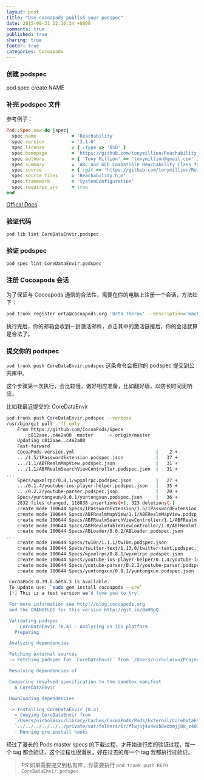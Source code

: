 ```yaml
---
layout: post
title: "Use cocoapods publish your podspec"
date: 2015-08-31 22:10:34 +0800
comments: true
published: true
sharing: true
footer: true
categories: Cocoapods
---
```


### 创建 podspec

pod spec create NAME

### 补完 podspec 文件

参考例子：

```Ruby
Pod::Spec.new do |spec|
  spec.name             = 'Reachability'
  spec.version          = '3.1.0'
  spec.license          = { :type => 'BSD' }
  spec.homepage         = 'https://github.com/tonymillion/Reachability'
  spec.authors          = { 'Tony Million' => 'tonymillion@gmail.com' }
  spec.summary          = 'ARC and GCD Compatible Reachability Class for iOS and OS X.'
  spec.source           = { :git => 'https://github.com/tonymillion/Reachability.git', :tag => 'v3.1.0' }
  spec.source_files     = 'Reachability.h,m'
  spec.framework        = 'SystemConfiguration'
  spec.requires_arc     = true
end
```

[Offical Docs](https://guides.cocoapods.org/making/specs-and-specs-repo.html)

### 验证代码

`pod lib lint CoreDataEnvir.podspec`

### 验证 podspec

`pod spec lint CoreDataEnvir.podspec`

### 注册 Cocoapods 会话

为了保证与 Cocoapods 通信的合法性，需要在你的电脑上注册一个会话，方法如下：

```Bash
pod trunk register orta@cocoapods.org 'Orta Therox' --description='macbook air'
```

执行完后，你的邮箱会收到一封激活邮件，点击其中的激活链接后，你的会话就算是合法了。

### 提交你的 podspec

`pod trunk push CoreDataEnvir.podspec` 这条命令会把你的 podspec 提交到公共库中。

这个步骤第一次执行，会比较慢，做好相应准备，比如翻好墙，以防长时间无响应。

比如我最近提交的: CoreDataEnvir

```Bash
pod trunk push CoreDataEnvir.podspec --verbose
/usr/bin/git pull --ff-only
    From https://github.com/CocoaPods/Specs
        c812aae..c4e2a00  master     -> origin/master
    Updating c812aae..c4e2a00
    Fast-forward
    CocoaPods-version.yml                              |    2 +-
    .../1.5/1PasswordExtension.podspec.json            |   37 +
    .../1.1/ABFRealmMapView.podspec.json               |   31 +
    .../1.1/ABFRealmSearchViewController.podspec.json  |   31 +
...
    Specs/wpxmlrpc/0.8.1/wpxmlrpc.podspec.json         |   27 +
    .../0.1.4/youtube-ios-player-helper.podspec.json   |   35 +
    .../0.2.2/youtube-parser.podspec.json              |   20 +
    Specs/yuntongxun/0.0.1/yuntongxun.podspec.json     |   36 +
    2832 files changed, 118838 insertions(+), 323 deletions(-)
    create mode 100644 Specs/1PasswordExtension/1.5/1PasswordExtension
    create mode 100644 Specs/ABFRealmMapView/1.1/ABFRealmMapView.podsp
    create mode 100644 Specs/ABFRealmSearchViewController/1.1/ABFRealm
    create mode 100644 Specs/ABFRealmTableViewController/1.0/ABFRealmT
    create mode 100644 Specs/ABLoader/0.0.2/ABLoader.podspec.json
...
    create mode 100644 Specs/tw10n/1.1.1/tw10n.podspec.json
    create mode 100644 Specs/twitter-text/1.13.0/twitter-text.podspec.json
    create mode 100644 Specs/wpxmlrpc/0.8.1/wpxmlrpc.podspec.json
    create mode 100644 Specs/youtube-ios-player-helper/0.1.4/youtube-ios-player-helper.podspec.json
    create mode 100644 Specs/youtube-parser/0.2.2/youtube-parser.podspec.json
    create mode 100644 Specs/yuntongxun/0.0.1/yuntongxun.podspec.json

 CocoaPods 0.39.0.beta.3 is available.
 To update use: `sudo gem install cocoapods --pre`
 [!] This is a test version we'd love you to try.

 For more information see http://blog.cocoapods.org
 and the CHANGELOG for this version http://git.io/BaH8pQ.

 Validating podspec
     CoreDataEnvir (0.4) - Analyzing on iOS platform.
   Preparing

 Analyzing dependencies

 Fetching external sources
 -> Fetching podspec for `CoreDataEnvir` from `/Users/nicholasxu/Projects/iOS/XFramework/CoreDataEnvir/CoreDataEnvir.podspec`

 Resolving dependencies of

 Comparing resolved specification to the sandbox manifest
   A CoreDataEnvir

 Downloading dependencies

 -> Installing CoreDataEnvir (0.4)
   > Copying CoreDataEnvir from
   `/Users/nicholasxu/Library/Caches/CocoaPods/Pods/External/CoreDataEnvir/25047baf5458c8928d40aa32eccec759-043e4` to
   `../../../../../../private/var/folders/6r/flwjnj4x4wsb8wcbmjj88_z40000gn/T/CocoaPods/Lint/Pods/CoreDataEnvir`
   - Running pre install hooks

```

经过了漫长的 Pods master specs 的下载过程，才开始进行库的验证过程，每一个 tag 都会验证，这个过程也很漫长，好在过去的每一个 tag 我都执行过验证。

> PS:如果需要提交到私有库，你需要执行 `pod trunk push REPO CoreDataEnvir.podspec`
